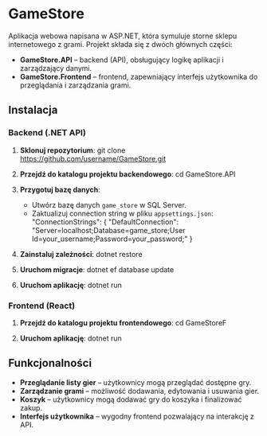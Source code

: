 # GameStore
Aplikacja webowa napisana w ASP.NET, która symuluje storne sklepu internetowego z grami. 
Projekt składa się z dwóch głównych części:
- **GameStore.API** – backend (API), obsługujący logikę aplikacji i zarządzający danymi.
- **GameStore.Frontend** – frontend, zapewniający interfejs użytkownika do przeglądania i zarządzania grami.

## Instalacja
### Backend (.NET API)
1. **Sklonuj repozytorium**:
   git clone https://github.com/username/GameStore.git

2. **Przejdź do katalogu projektu backendowego**:
   cd GameStore.API

3. **Przygotuj bazę danych**:
   - Utwórz bazę danych `game_store` w SQL Server.
   - Zaktualizuj connection string w pliku `appsettings.json`:
     "ConnectionStrings": {
       "DefaultConnection": "Server=localhost;Database=game_store;User Id=your_username;Password=your_password;"
     }

4. **Zainstaluj zależności**:
   dotnet restore

5. **Uruchom migracje**:
   dotnet ef database update

6. **Uruchom aplikację**:
   dotnet run


### Frontend (React)
1. **Przejdź do katalogu projektu frontendowego**:
   cd GameStoreF
   
3. **Uruchom aplikację**:
    dotnet run


## Funkcjonalności
- **Przeglądanie listy gier** – użytkownicy mogą przeglądać dostępne gry.
- **Zarządzanie grami** – możliwość dodawania, edytowania i usuwania gier.
- **Koszyk** – użytkownicy mogą dodawać gry do koszyka i finalizować zakup.
- **Interfejs użytkownika** – wygodny frontend pozwalający na interakcję z API.

